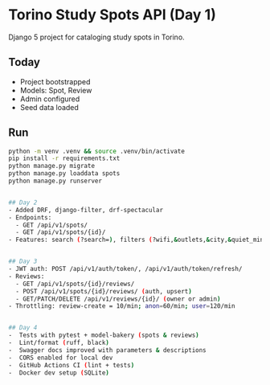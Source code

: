 # Torino Study Spots API (Day 1)
Django 5 project for cataloging study spots in Torino.

## Today
- Project bootstrapped
- Models: Spot, Review
- Admin configured
- Seed data loaded

## Run
```bash
python -m venv .venv && source .venv/bin/activate
pip install -r requirements.txt
python manage.py migrate
python manage.py loaddata spots
python manage.py runserver


## Day 2
- Added DRF, django-filter, drf-spectacular
- Endpoints:
  - GET /api/v1/spots/
  - GET /api/v1/spots/{id}/
- Features: search (?search=), filters (?wifi,&outlets,&city,&quiet_min,&min_rating), ordering (?ordering=), pagination


## Day 3
- JWT auth: POST /api/v1/auth/token/, /api/v1/auth/token/refresh/
- Reviews:
  - GET /api/v1/spots/{id}/reviews/
  - POST /api/v1/spots/{id}/reviews/ (auth, upsert)
  - GET/PATCH/DELETE /api/v1/reviews/{id}/ (owner or admin)
- Throttling: review-create = 10/min; anon=60/min; user=120/min


## Day 4
-  Tests with pytest + model-bakery (spots & reviews)
-  Lint/format (ruff, black)
-  Swagger docs improved with parameters & descriptions
-  CORS enabled for local dev
-  GitHub Actions CI (lint + tests)
-  Docker dev setup (SQLite)

